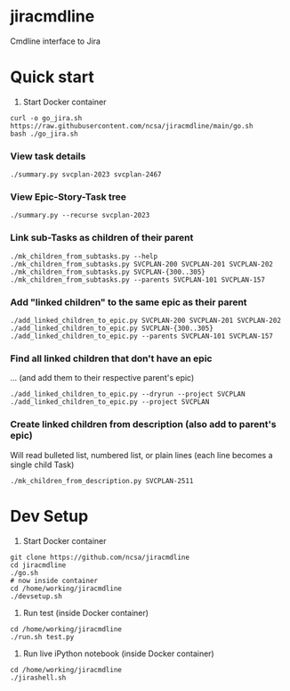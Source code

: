 # jiracmdline
Cmdline interface to Jira

# Quick start
1. Start Docker container
```
curl -o go_jira.sh https://raw.githubusercontent.com/ncsa/jiracmdline/main/go.sh
bash ./go_jira.sh
```

### View task details
```
./summary.py svcplan-2023 svcplan-2467
```

### View Epic-Story-Task tree
```
./summary.py --recurse svcplan-2023
```

### Link sub-Tasks as children of their parent
```
./mk_children_from_subtasks.py --help
./mk_children_from_subtasks.py SVCPLAN-200 SVCPLAN-201 SVCPLAN-202
./mk_children_from_subtasks.py SVCPLAN-{300..305}
./mk_children_from_subtasks.py --parents SVCPLAN-101 SVCPLAN-157
```

### Add "linked children" to the same epic as their parent
```
./add_linked_children_to_epic.py SVCPLAN-200 SVCPLAN-201 SVCPLAN-202
./add_linked_children_to_epic.py SVCPLAN-{300..305}
./add_linked_children_to_epic.py --parents SVCPLAN-101 SVCPLAN-157
```

### Find all linked children that don't have an epic
... (and add them to their respective parent's epic)
```
./add_linked_children_to_epic.py --dryrun --project SVCPLAN
./add_linked_children_to_epic.py --project SVCPLAN
```

### Create linked children from description (also add to parent's epic)
Will read bulleted list, numbered list, or plain lines
(each line becomes a single child Task)
```
./mk_children_from_description.py SVCPLAN-2511
```

# Dev Setup
1. Start Docker container
```
git clone https://github.com/ncsa/jiracmdline
cd jiracmdline
./go.sh
# now inside container
cd /home/working/jiracmdline
./devsetup.sh
```
1. Run test (inside Docker container)
```
cd /home/working/jiracmdline
./run.sh test.py
```
1. Run live iPython notebook (inside Docker container)
```
cd /home/working/jiracmdline
./jirashell.sh
```
